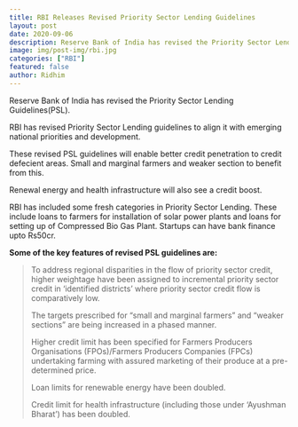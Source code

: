 ```yaml
---
title: RBI Releases Revised Priority Sector Lending Guidelines
layout: post
date: 2020-09-06
description: Reserve Bank of India has revised the Priority Sector Lending Guidelines(PSL).
image: img/post-img/rbi.jpg
categories: ["RBI"]
featured: false
author: Ridhim
---
```


Reserve Bank of India has revised the Priority Sector Lending Guidelines(PSL).

RBI has revised Priority Sector Lending guidelines to align it with emerging national priorities and development.

These revised PSL guidelines will enable better credit penetration to credit defecient areas. Small and marginal farmers and weaker section to benefit from this.

Renewal energy and health infrastructure will also see a credit boost.

RBI has included some fresh categories in Priority Sector Lending. These include loans to farmers for installation of solar power plants and loans for setting up of Compressed Bio Gas Plant. Startups can have bank finance upto Rs50cr.


**Some of the key features of revised PSL guidelines are:**  

>To address regional disparities in the flow of priority sector credit, higher weightage have been assigned to incremental priority sector credit in ‘identified districts’ where priority sector credit flow is comparatively low.
>
>The targets prescribed for “small and marginal farmers” and “weaker sections” are being increased in a phased manner.
>
>Higher credit limit has been specified for Farmers Producers Organisations (FPOs)/Farmers Producers Companies (FPCs) undertaking farming with assured marketing of their produce at a pre-determined price.
>
>Loan limits for renewable energy have been doubled.
>
>Credit limit for health infrastructure (including those under ‘Ayushman Bharat’) has been doubled.

